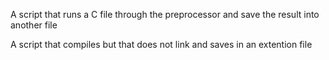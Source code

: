 A script that runs a C file through the preprocessor and save the result into another file

A script that compiles but that does not link and saves in an extention file
